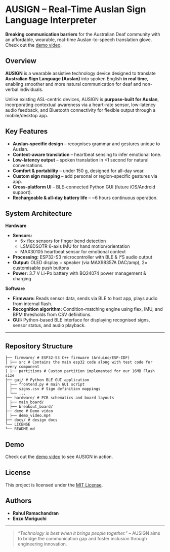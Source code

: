 # AUSIGN – Real-Time Auslan Sign Language Interpreter

 **Breaking communication barriers** for the Australian Deaf community with an affordable, wearable, real-time Auslan-to-speech translation glove. Check out the [demo video](demo/demo_video.mov).


## Overview
**AUSIGN** is a wearable assistive technology device designed to translate **Australian Sign Language (Auslan)** into spoken English **in real time**, enabling smoother and more natural communication for deaf and non-verbal individuals.

Unlike existing ASL-centric devices, AUSIGN is **purpose-built for Auslan**, incorporating contextual awareness via a heart-rate sensor, low-latency audio feedback, and Bluetooth connectivity for flexible output through a mobile/desktop app.


##  Key Features
- **Auslan-specific design** – recognises grammar and gestures unique to Auslan.
- **Context-aware translation** – heartbeat sensing to infer emotional tone.
- **Low-latency output** – spoken translation in <1 second for natural conversations.
- **Comfort & portability** – under 150 g, designed for all-day wear.
- **Custom sign mapping** – add personal or region-specific gestures via app.
- **Cross-platform UI** – BLE-connected Python GUI (future iOS/Android support).
- **Rechargeable & all-day battery life** – ~6 hours continuous operation.


## System Architecture

**Hardware**
- **Sensors:**  
  - 5× flex sensors for finger bend detection  
  - LSM6DSOTR 6-axis IMU for hand motion/orientation  
  - MAX30105 heartbeat sensor for emotional context  
- **Processing:** ESP32-S3 microcontroller with BLE & I²S audio output  
- **Output:** OLED display + speaker (via MAX98357A DAC/amp), 2× customisable push buttons  
- **Power:** 3.7 V Li-Po battery with BQ24074 power management & charging

**Software**
- **Firmware:** Reads sensor data, sends via BLE to host app, plays audio from internal flash.  
- **Recognition algorithm:** Condition-matching engine using flex, IMU, and BPM thresholds from CSV definitions.  
- **GUI:** Python-based BLE interface for displaying recognised signs, sensor status, and audio playback.  

---

## Repository Structure
```
├── firmware/ # ESP32-S3 C++ firmware (Arduino/ESP-IDF)
│ ├── src # Contains the main esp32 code along with test code for every component
│ ├── partitions # Custom partition implemented for our 16MB Flash size
├── gui/ # Python BLE GUI application
│ ├── frontend.py # main GUI script
│ ├── signs.csv # Sign definition mappings
│ └── ...
├── hardware/ # PCB schematics and board layouts
│ ├── main_board/
│ ├── breakout_board/
├── demo # Demo video
│ ├── demo_video.mp4
├── docs/ # design docs
└── LICENSE
└── README.md
```


## Demo
Check out the [demo video](demo/demo_video.mov) to see AUSIGN in action.


## License
This project is licensed under the [MIT License](LICENSE).


## Authors
- **Rahul Ramachandran** 
- **Enzo Moriguchi** 

---
> *“Technology is best when it brings people together.”* – AUSIGN aims to bridge the communication gap and foster inclusion through engineering innovation.
